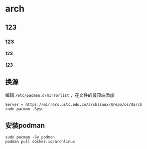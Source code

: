 # arch
## 123
### 123
#### 123
##### 123

## 换源
编辑 `/etc/pacman.d/mirrorlist` ，在文件的最顶端添加  
```
Server = https://mirrors.ustc.edu.cn/archlinux/$repo/os/$arch  
sudo pacman -Syyu
```

## 安装podman
```
sudo pacman -Sy podman
podman pull docker.io/archlinux  
```
